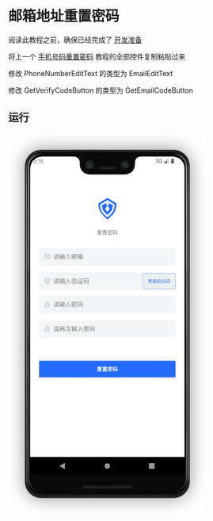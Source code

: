 # 邮箱地址重置密码

<LastUpdated/>

阅读此教程之前，确保已经完成了 [开发准备](/reference/sdk-for-android/quick.md)

将上一个 [手机号码重置密码](./reset-password-by-phone.md) 教程的全部控件复制粘贴过来

修改 PhoneNumberEditText 的类型为 EmailEditText

修改 GetVerifyCodeButton 的类型为 GetEmailCodeButton

## 运行

<img src="./images/reset_password_by_email.png" alt="drawing" width="400"/>
